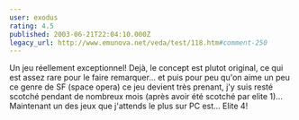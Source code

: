 ```yaml
---
user: exodus
rating: 4.5
published: 2003-06-21T22:04:10.000Z
legacy_url: http://www.emunova.net/veda/test/118.htm#comment-250
---
```

Un jeu réellement exceptionnel! Dejà, le concept est plutot original, ce qui est assez rare pour le faire remarquer... et puis pour peu qu'on aime un peu ce genre de SF (space opera) ce jeu devient très prenant, j'y suis resté scotché pendant de nombreux mois (après avoir été scotché par elite 1)... Maintenant un des jeux que j'attends le plus sur PC est... Elite 4!